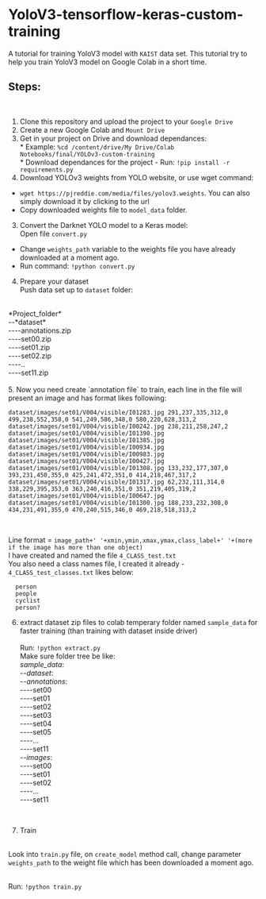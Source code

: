 # YoloV3-tensorflow-keras-custom-training
A tutorial for training YoloV3 model with `KAIST` data set. This tutorial try to help you train YoloV3 model on Google Colab in a short time.
</br>**<h2>Steps:</h2>**</br>
1. Clone this repository and upload the project to your `Google Drive`
2. Create a new Google Colab and `Mount Drive`
3. Get in your project on Drive and download dependances:
</br> * Example: `%cd /content/drive/My Drive/Colab Notebooks/final/YOLOv3-custom-training`
<br> * Download dependances for the project - Run: `!pip install -r requirements.py`
2. Download YOLOv3 weights from YOLO website, or use wget command:
* `wget https://pjreddie.com/media/files/yolov3.weights`. You can also simply download it by clicking to the url 
* Copy downloaded weights file to `model_data` folder.
3. Convert the Darknet YOLO model to a Keras model:
<br>Open file `convert.py`<br>
* Change `weights_path` variable to the weights file you have already downloaded at a moment ago.<br>
* Run command: `!python convert.py`
4. Prepare your dataset
<br> Push data set up to `dataset` folder:
<br>
*Project_folder*<br>
     --*dataset*<br>
     ----annotations.zip<br>
     ----set00.zip<br>
     ----set01.zip<br>
     ----set02.zip<br>
     ----..<br>
     ----set11.zip<br>
<br>
5. Now you need create `annotation file` to train, each line in the file will present an image and has format likes following:
<br>

    dataset/images/set01/V004/visible/I01283.jpg 291,237,335,312,0 499,238,552,358,0 541,249,586,348,0 580,220,628,313,2 
    dataset/images/set01/V004/visible/I00242.jpg 238,211,258,247,2 
    dataset/images/set01/V004/visible/I01390.jpg 
    dataset/images/set01/V004/visible/I01385.jpg 
    dataset/images/set01/V004/visible/I00934.jpg 
    dataset/images/set01/V004/visible/I00983.jpg 
    dataset/images/set01/V004/visible/I00427.jpg 
    dataset/images/set01/V004/visible/I01308.jpg 133,232,177,307,0 393,231,450,355,0 425,241,472,351,0 414,218,467,317,2 
    dataset/images/set01/V004/visible/I01317.jpg 62,232,111,314,0 338,229,395,353,0 363,240,416,351,0 351,219,405,319,2 
    dataset/images/set01/V004/visible/I00647.jpg 
    dataset/images/set01/V004/visible/I01300.jpg 188,233,232,308,0 434,231,491,355,0 470,240,515,346,0 469,218,518,313,2 
    
    
<br>

Line format = `image_path+' '+xmin,ymin,xmax,ymax,class_label+' '+(more if the image has more than one object)`
<br> I have created and named the file `4_CLASS_test.txt`
<br> You also need a class names file, I created it already - `4_CLASS_test_classes.txt` likes below:<br>

      person
      people
      cyclist
      person?


6. extract dataset zip files to colab temperary folder named `sample_data` for faster training (than training with dataset inside driver)<br>
<br> Run: `!python extract.py`
<br>Make sure folder tree be like: <br>
*sample_data*:<br>
  --*dataset*:<br>
  --*annotations*:<br>
  ----set00<br>
  ----set01<br>
  ----set02<br>
  ----set03<br>
  ----set04<br>
  ----set05<br>
  ----...<br>
  ----set11<br>
  --*images*:<br>
  ----set00<br>
  ----set01<br>
  ----set02<br>
  ----...<br>
  ----set11<br>
<br>

7. Train


<br> Look into `train.py` file, on `create_model` method call, change parameter `weights_path` to the weight file which has been downloaded a moment ago.

<br> Run: `!python train.py`
